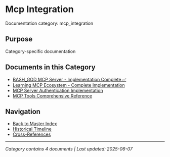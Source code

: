 # Mcp Integration

Documentation category: mcp_integration

## Purpose

Category-specific documentation

## Documents in this Category

- [BASH_GOD MCP Server - Implementation Complete ✅](BASH_GOD_MCP_SERVER_COMPLETE.md)
- [Learning MCP Ecosystem - Complete Implementation](LEARNING_MCP_ECOSYSTEM_COMPLETE.md)
- [MCP Server Authentication Implementation](MCP_AUTHENTICATION_IMPLEMENTATION.md)
- [MCP Tools Comprehensive Reference](mcp_tools_reference.md)

## Navigation

- [Back to Master Index](../00_MASTER_DOCUMENTATION_INDEX.md)
- [Historical Timeline](../HISTORICAL_TIMELINE_INDEX.md)
- [Cross-References](../CROSS_REFERENCE_INDEX.md)

---

*Category contains 4 documents | Last updated: 2025-06-07*
